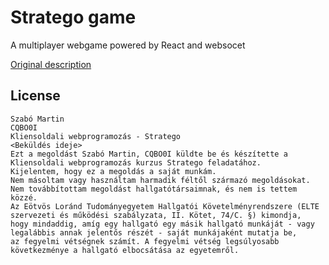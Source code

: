 # Stratego game

A multiplayer webgame powered by React and websocet

[Original description](http://webprogramozas.inf.elte.hu/#!/subjects/webprog-client/beadando/2019-20-2/stratego)


## License

```
Szabó Martin
CQBO0I
Kliensoldali webprogramozás - Stratego
<Beküldés ideje>
Ezt a megoldást Szabó Martin, CQBO0I küldte be és készítette a Kliensoldali webprogramozás kurzus Stratego feladatához.
Kijelentem, hogy ez a megoldás a saját munkám.
Nem másoltam vagy használtam harmadik féltől származó megoldásokat.
Nem továbbítottam megoldást hallgatótársaimnak, és nem is tettem közzé.
Az Eötvös Loránd Tudományegyetem Hallgatói Követelményrendszere (ELTE szervezeti és működési szabályzata, II. Kötet, 74/C. §) kimondja, 
hogy mindaddig, amíg egy hallgató egy másik hallgató munkáját - vagy legalábbis annak jelentős részét - saját munkájaként mutatja be, 
az fegyelmi vétségnek számít. A fegyelmi vétség legsúlyosabb következménye a hallgató elbocsátása az egyetemről.
```
